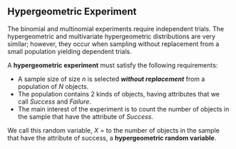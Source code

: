 ## Hypergeometric Experiment

The binomial and multinomial experiments require independent trials. The hypergeometric and multivariate hypergeometric distributions are very similar; however, they occur when sampling without replacement from a small population yielding dependent trials.

A **hypergeometric experiment** must satisfy the following requirements:
- A sample size of size $n$ is selected **_without replacement_** from a population of $N$ objects.
- The population contains 2 kinds of objects, having attributes that we call _Success_ and _Failure_.
- The main interest of the experiment is to count the number of objects in the sample that have the attribute of _Success_.

We call this random variable, $X$ = to the number of objects in the sample that have the attribute of success, a **hypergeometric random variable**.

